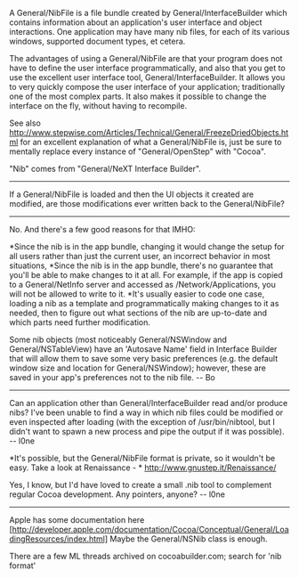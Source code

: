 

A General/NibFile is a file bundle created by General/InterfaceBuilder which contains information about an application's user interface and object interactions. One application may have many nib files, for each of its various windows, supported document types, et cetera.

The advantages of using a General/NibFile are that your program does not have to define the user interface programmatically, and also that you get to use the excellent user interface tool, General/InterfaceBuilder. It allows you to very quickly compose the user interface of your application; traditionally one of the most complex parts. It also makes it possible to change the interface on the fly, without having to recompile.

See also http://www.stepwise.com/Articles/Technical/General/FreezeDriedObjects.html for an excellent explanation of what a General/NibFile is, just be sure to mentally replace every instance of "General/OpenStep" with "Cocoa".

"Nib" comes from "General/NeXT Interface Builder".

----

If a General/NibFile is loaded and then the UI objects it created are modified, are those modifications ever written back to the General/NibFile?

----

No.  And there's a few good reasons for that IMHO:

*Since the nib is in the app bundle, changing it would change the setup for all users rather than just the current user, an incorrect behavior in most situations,
*Since the nib is in the app bundle, there's no guarantee that you'll be able to make changes to it at all.  For example, if the app is copied to a General/NetInfo server and accessed as /Network/Applications, you will not be allowed to write to it.
*It's usually easier to code one case, loading a nib as a template and programmatically making changes to it as needed, then to figure out what sections of the nib are up-to-date and which parts need further modification.

Some nib objects (most noticeably General/NSWindow and General/NSTableView) have an 'Autosave Name' field in Interface Builder that will allow them to save some very basic preferences (e.g. the default window size and location for General/NSWindow); however, these are saved in your app's preferences not to the nib file. -- Bo

----

Can an application other than General/InterfaceBuilder read and/or produce nibs? I've been unable to find a way in which nib files could be modified or even inspected after loading (with the exception of /usr/bin/nibtool, but I didn't want to spawn a new process and pipe the output if it was possible). -- l0ne

*It's possible, but the General/NibFile format is private, so it wouldn't be easy. Take a look at Renaissance - * http://www.gnustep.it/Renaissance/

Yes, I know, but I'd have loved to create a small .nib tool to complement regular Cocoa development. Any pointers, anyone? -- l0ne

----

Apple has some documentation here [http://developer.apple.com/documentation/Cocoa/Conceptual/General/LoadingResources/index.html] Maybe the General/NSNib class is enough.

There are a few ML threads archived on cocoabuilder.com; search for 'nib format'